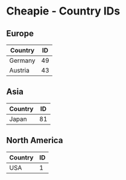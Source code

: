 # Cheapie - Country IDs

## Europe

| Country | ID |
| ------- | -- |
| Germany | 49 |
| Austria | 43 |

## Asia

| Country | ID |
| ------- | -- |
| Japan | 81 |

## North America

| Country | ID |
| ------- | -- |
| USA | 1 |